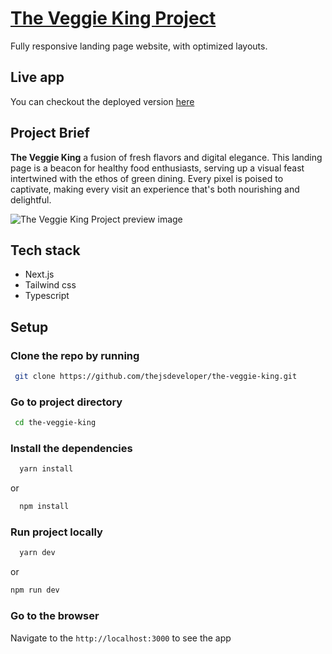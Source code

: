 # [The Veggie King Project](https://thejsdeveloper-the-veggie-king.vercel.app/)

Fully responsive landing page website, with optimized layouts.

## Live app

You can checkout the deployed version [here](https://thejsdeveloper-the-veggie-king.vercel.app/)

## Project Brief

**The Veggie King** a fusion of fresh flavors and digital elegance. This landing page is a beacon for healthy food enthusiasts, serving up a visual feast intertwined with the ethos of green dining. Every pixel is poised to captivate, making every visit an experience that's both nourishing and delightful.

![The Veggie King Project preview image](https://github.com/elise-bigdevsoon/big-dev-soon-the-veggie-king/blob/main/project-preview.png?raw=true)

## Tech stack

- Next.js
- Tailwind css
- Typescript

## Setup

### Clone the repo by running

```sh
 git clone https://github.com/thejsdeveloper/the-veggie-king.git
```

### Go to project directory

```sh
 cd the-veggie-king
```

### Install the dependencies

```sh
  yarn install
```

or

```sh
  npm install
```

### Run project locally

```sh
  yarn dev
```

or

```sh
npm run dev
```

### Go to the browser

Navigate to the `http://localhost:3000` to see the app
